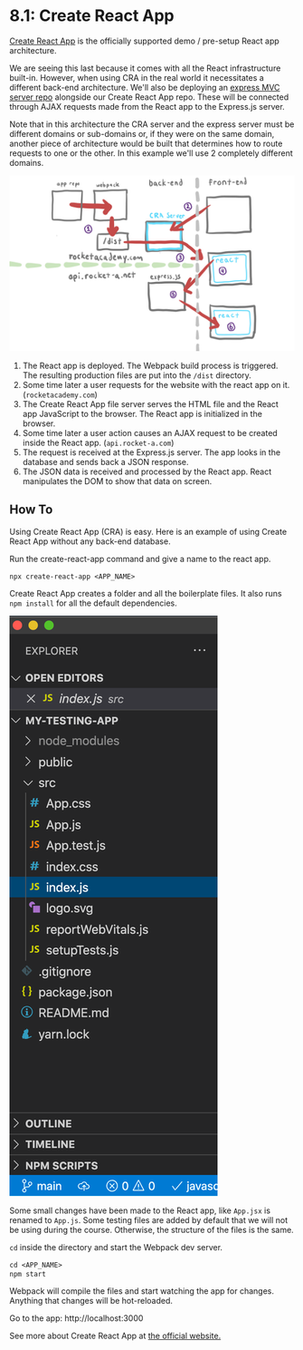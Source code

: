 # 8.1: Create React App

[Create React App](https://create-react-app.dev/) is the officially supported demo / pre-setup React app architecture.

We are seeing this last because it comes with all the React infrastructure built-in. However, when using CRA in the real world it necessitates a different back-end architecture. We'll also be deploying an [express MVC server repo](https://github.com/rocketacademy/base-mvc-bootcamp) alongside our Create React App repo. These will be connected through AJAX requests made from the React app to the Express.js server.

Note that in this architecture the CRA server and the express server must be different domains or sub-domains or, if they were on the same domain, another piece of architecture would be built that determines how to route requests to one or the other. In this example we'll use 2 completely different domains.

![](../../.gitbook/assets/cra-arch-2.jpg)

1. The React app is deployed. The Webpack build process is triggered. The resulting production files are put into the `/dist` directory.
2. Some time later a user requests for the website with the react app on it. \(`rocketacademy.com`\)
3. The Create React App file server serves the HTML file and the React app JavaScript to the browser. The React app is initialized in the browser.
4. Some time later a user action causes an AJAX request to be created inside the React app. \(`api.rocket-a.com`\)
5. The request is received at the Express.js server. The app looks in the database and sends back a JSON response.
6. The JSON data is received and processed by the React app. React manipulates the DOM to show that data on screen.

## How To

Using Create React App \(CRA\) is easy. Here is an example of using Create React App without any back-end database.

Run the create-react-app command and give a name to the react app.

```text
npx create-react-app <APP_NAME>
```

Create React App creates a folder and all the boilerplate files. It also runs `npm install` for all the default dependencies.

![](../../.gitbook/assets/screen-shot-2021-02-08-at-1.21.23-am.png)

Some small changes have been made to the React app, like `App.jsx` is renamed to `App.js`. Some testing files are added by default that we will not be using during the course. Otherwise, the structure of the files is the same.

`cd` inside the directory and start the Webpack dev server.

```text
cd <APP_NAME>
npm start
```

Webpack will compile the files and start watching the app for changes. Anything that changes will be hot-reloaded.

Go to the app: http://localhost:3000

See more about Create React App at [the official website.](https://create-react-app.dev/)

